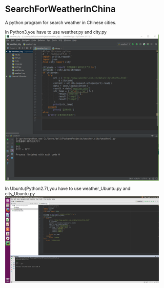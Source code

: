 # SearchForWeatherInChina
A python program for search weather in Chinese cities.


In Python3,you have to use weather.py and city.py
![image](https://github.com/qq15/SearchForWeatherInChina/blob/imagesForDisplay/Search_for_weather_in_Chinese_cities/weather.png)


In Ubuntu(Python2.7),you have to use weather_Ubuntu.py and city_Ubuntu.py
![image](https://github.com/qq15/SearchForWeatherInChina/blob/imagesForDisplay/Search_for_weather_in_Chinese_cities/weather_Ubuntu.png)
